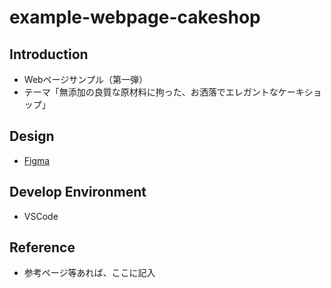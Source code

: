 # example-webpage-cakeshop

## Introduction
- Webページサンプル（第一弾）
- テーマ「無添加の良質な原材料に拘った、お洒落でエレガントなケーキショップ」

## Design
- [Figma](https://www.figma.com/file/KbRjeRN2SKmz8y5yCQNqIT/example-webpage-cakeshop?node-id=0%3A1&t=rBzHaT0uBekZ9WSM-1)

## Develop Environment
- VSCode

## Reference
- 参考ページ等あれば、ここに記入